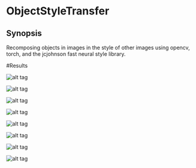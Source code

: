# ObjectStyleTransfer

## Synopsis

Recomposing objects in images in the style of other images using opencv, torch, and the jcjohnson fast neural style library.

#Results

![alt tag](https://github.com/fahadhd/ObjectStyleTransfer/blob/master/video_frames/480p/blackswan/00000.jpg?raw=true)

![alt tag](https://github.com/fahadhd/ObjectStyleTransfer/blob/master/object_style_transfers/480p/blackswan/00000.jpg?raw=true)

![alt tag](https://github.com/fahadhd/ObjectStyleTransfer/blob/master/video_frames/480p/flamingo/00000.jpg?raw=true)

![alt tag](https://github.com/fahadhd/ObjectStyleTransfer/blob/master/object_style_transfers/480p/flamingo/00000.jpg?raw=true)

![alt tag](https://github.com/fahadhd/ObjectStyleTransfer/blob/master/video_frames/480p/bear/00000.jpg?raw=true)

![alt tag](https://github.com/fahadhd/ObjectStyleTransfer/blob/master/object_style_transfers/480p/bear/00000.jpg?raw=true)


![alt tag](https://uploads3.wikiart.org/images/vincent-van-gogh/the-starry-night-1889(1).jpg!Large.jpg)


![alt tag](http://totallyhistory.com/wp-content/uploads/2012/12/composition-vii-1913.jpg)




